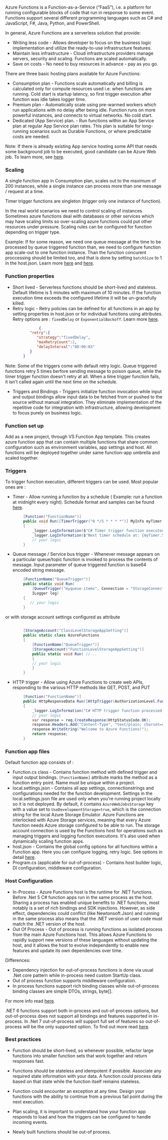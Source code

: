 Azure Functions is a Function-as-a-Service (“FaaS”), i.e. a platform for running configurable blocks of code that run in response to some event.
Functions support several different programming languages such as C# and JavaScript, F#, Java, Python, and PowerShell.

In general, Azure Functions are a serverless solution that provide:
* Writing less code - Allows developer to focus on the business logic implementation and utilize the ready-to-use infrastructure features. 
* Maintain less infrastructure - Cloud infrastructure providers manage servers, security and scaling. Functions are scaled automatically.
* Save on costs - No need to buy resources in advance - pay as you go.


There are three basic hosting plans available for Azure Functions: 
* Consumption plan - Functions scale automatically and billing is calculated only for compute resources used i.e. when functions are running. Cold start is startup latency, so first trigger execution after function was idle takes logger time. 
* Premium plan - Automatically scale using pre-warmed workers which run applications with no delay after being idle. Function runs on more powerful instances, and connects to virtual networks. No cold start.
* Dedicated (App Service) plan. - Run functions within an App Service plan at regular App Service plan rates. This plan is suitable for long-running scenarios such as Durable Functions, or where predictable costs are needed. 

Note: If there is already existing App service hosting some API that needs some background job to be executed, good candidate can be Azure Web job.
To learn more, see [here](https://docs.microsoft.com/en-us/azure/app-service/webjobs-create).


### Scaling 
 A single function app in Consumption plan, scales out to the maximum of 200 instances, while a single instance can process more than one message / request at a time.
 
Timer trigger functions are singleton (trigger only one instance of function).

In the real world scenarios we need to control scaling of instances. Sometimes azure functions deal with databases or other services which may have scaling limits so over-scaling azure functions could put other resources under pressure. Scaling rules can be configured for function depending on trigger type. 
 
Example: If for some reason, we need one queue message at the time to be processed by queue triggered function than, we need to configure function app scale-out to one function instance. Than the function concurent proccessing should be limited too, and that is done by setting ``batchSize`` to 1 in the host.json. Learn more [here](https://docs.microsoft.com/en-us/azure/azure-functions/functions-bindings-storage-queue-trigger?tabs=csharp#concurrency) and [here](https://docs.microsoft.com/en-us/azure/azure-functions/functions-concurrency).
 

### Function properties
* Short lived - Serverless functions should be short-lived and stateless. Default lifetime is 5 minutes with maximum of 10 minutes. If the function execution time exceeds the configured lifetime it will be un-gracefully killed.
* Retry logic - Retry policies can be defined for all functions in an app by setting properties in host.json or for individual functions using attributes.
Retry options are : ``fixedDelay`` or ``ExponentialBackoff``. Learn more [here](https://docs.microsoft.com/en-us/azure/azure-functions/functions-bindings-error-pages?tabs=csharp#retry-policies-preview).
   
```json
               {
		   "retry":{
		      "strategy":"fixedDelay",
		      "maxRetryCount":2,
		      "delayInterval":"00:00:03"
		   }
		}
```

Note:  Some of the triggers come with default retry logic. Queue triggered functions retry 5 times berfore sending message to poison queue, while the timer trigger function doesn't retry at all. When a time trigger function fails, it isn't called again until the next time on the schedule.

* Triggers and Bindings - Triggers initialize function invocation while input and output bindings allow input data to be fetched from or pushed to the source without manual integration. They eliminate implementation of the repetitive code for integration with infrastructure, allowing development to focus purely on business logic.


### Function set up 

Add as a new project, through VS Function App template. This creates azure function app that can contain multiple functions that share common configuration such as environment variables, app settings and host.
All functions will be deployed together under same function-app umbrella and  scaled together.

### Triggers
To trigger function execution, different triggers can be used. Most popular ones are : 
* Timer - Allow running a function by a schedule ( Example: run a function at midnight every night). Schedule format and samples can be found [here](https://docs.microsoft.com/en-us/azure/azure-functions/functions-bindings-timer?tabs=csharp#ncrontab-expressions).

```c#
		[Function("FunctionName")]
		public void Run([TimerTrigger("0 */5 * * * *")] MyInfo myTimer)
		{
		    _logger.LogInformation($"C# Timer trigger function executed at: {DateTime.Now}");
		    _logger.LogInformation($"Next timer schedule at: {myTimer.ScheduleStatus.Next}");
		    // your logic 
		}
```

* Queue message / Service bus trigger - Whenever message appears on a particular queue/topic function is invoked to process the contents of message. Input parameter of queue triggered function is base64 encoded string message.


```c#	
		[FunctionName("QueueTrigger")]
		public static void Run(
		    [QueueTrigger("myqueue-items", Connection = "StorageConnectionAppSetting")] string myQueueItem, 
		    ILogger log)
		{
		   // your logic 
		}
```
  

or with storage account settings configured as attribute 

```c#
	
		[StorageAccount("ClassLevelStorageAppSetting")]
		public static class AzureFunctions
		{
		    [FunctionName("QueueTrigger")]
		    [StorageAccount("FunctionLevelStorageAppSetting")]
		    public static void Run( //...
		    {
			// your logic 
		    }
		}
```


* HTTP trigger - Allow using Azure Functions to create web APIs, responding to the various HTTP methods like GET, POST, and PUT

```c#
		[Function("FunctionName")]
		public HttpResponseData Run([HttpTrigger(AuthorizationLevel.Function, "get", "post")] HttpRequestData req)
		{
		    _logger.LogInformation("C# HTTP trigger function processed a request.");
		    // your logic
		    var response = req.CreateResponse(HttpStatusCode.OK);
		    response.Headers.Add("Content-Type", "text/plain; charset=utf-8");
		    response.WriteString("Welcome to Azure Functions!");
		    return response;
		}
```


### Function app files 
Default function app consists of :
* Function.cs class - Contains function method with defined trigger and input output bindings. ``[FunctionName]`` attribute marks the method as a function entry point. Name must be unique within a project.
* local.settings.json - Contains all app settings, connectionstrings and configurations needed for the function development. Settings in the local.settings.json file are used only when you're running project locally so it is not deployed. By default, it contains  ``AzureWebJobsStorage`` key with a value set to ``UseDevelopmentStorage=true``, which is the connection string for the local Azure Storage Emulator. 
Azure Functions are interlocked with Azure Storage services, meaning that every Azure function needs Azure storage configured to be able to run. The storage account connection is used by the Functions host for operations such as managing triggers and logging function executions. It's also used when dynamically scaling function apps. 
* host.json - Contains the global config options for all functions within a Function app. Here you can configure logging, retry logic. See options in detail [here](https://docs.microsoft.com/en-us/azure/azure-functions/functions-host-json#sample-hostjson-file).
* Program.cs  (applicable for out-of-process) - Contains host builder logic, DI configuration, middleware configuration. 

 
### Host Configuration

* In-Process - Azure Functions host is the runtime for .NET functions. Before .Net 5 C# function apps run in the same process as the host. Sharing a process has enabled unique benefits to .NET functions, most notably is a set of rich bindings and SDK injections. However, as side effect, dependencies could conflict (like Newtonsoft.Json) and running in the same process also means that the .NET version of user code must match the .NET version of the host.
* Out Of Process - Out of process is running functions as isolated process from the main Azure Functions host. This allows Azure Functions to rapidly support new versions of these languages without updating the host, and it allows the host to evolve independently to enable new features and update its own dependencies over time.

Differences:

* Dependency injection for out-of-process functions is done via usual .Net core pattern while in-process need custom StartUp class.
* Out of process function supports middleware configuration.
* In process functions support rich binding classes while out-of-process binding classes are simple DTOs, strings, byte[].

For more info read [here](https://docs.microsoft.com/en-us/azure/azure-functions/dotnet-isolated-process-guide?tabs=browser&pivots=development-environment-vs#differences-with-net-class-library-functions).

.NET 6 functions support both in-process and out-of-process options, but out-of-process does not support all bindings and features supported in in-process.
In .Net 7 out-of-process will support full set of features so out-of-process will be the only supported option. To find out more read [here](https://techcommunity.microsoft.com/t5/apps-on-azure-blog/net-on-azure-functions-roadmap/ba-p/2197916).

### Best practices 
* Function should be short-lived, so whenever possible, refactor large functions into smaller function sets that work together and return responses fast.

* Functions should be stateless and idempotent if possible. Associate any required state information with your data. A function could process data based on that state while the function itself remains stateless.

* Function could encounter an exception at any time. Design your functions with the ability to continue from a previous fail point during the next execution.

* Plan scaling, it is important to understand how your function app responds to load and how the triggers can be configured to handle incoming events. 

* Newly built functions should be out-of process.


